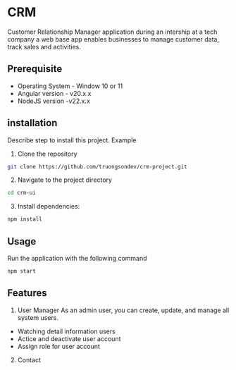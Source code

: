 # CRM

Customer Relationship Manager application during an intership at a tech company a web base app enables businesses to manage customer data, track sales and activities.

## Prerequisite

- Operating System - Window 10 or 11
- Angular version - v20.x.x
- NodeJS version -v22.x.x

## installation

Describe step to install this project. Example

1. Clone the repository

```bash
git clone https://github.com/truongsondev/crm-project.git
```

2. Navigate to the project directory

```bash
cd crm-ui
```

3. Install dependencies:

```bash
npm install
```

## Usage

Run the application with the following command

```bash
npm start
```

## Features

1. User Manager
   As an admin user, you can create, update, and manage all system users.

- Watching detail information users
- Actice and deactivate user account
- Assign role for user account

2. Contact
